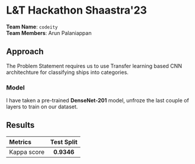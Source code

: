 # L&amp;T Hackathon Shaastra'23

**Team Name**: `codeity` <br>
**Team Members**: Arun Palaniappan <br>

## Approach

The Problem Statement requires us to use Transfer learning based CNN architechture for classifying ships into categories.

### Model

I have taken a pre-trained **DenseNet-201** model, unfroze the last couple of layers to train on our dataset.

## Results

| Metrics | Test Split |
| :----- | :-----: |
| Kappa score |**0.9346** |
